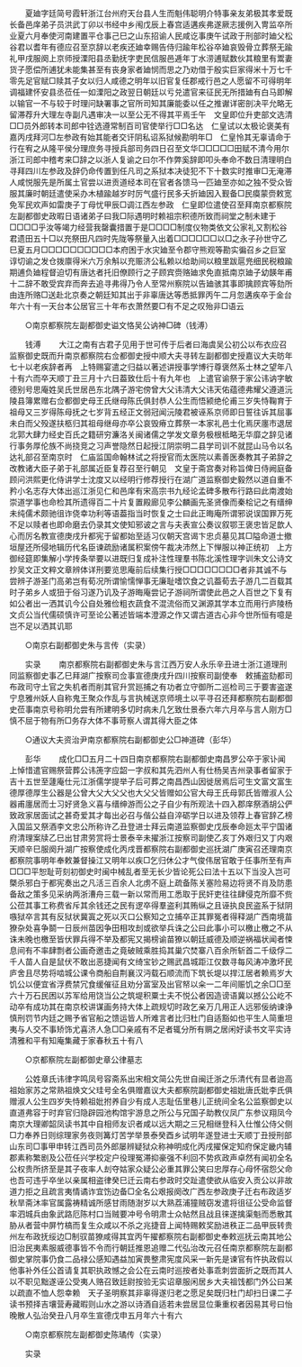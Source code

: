 <!-- { "loadSidebar": true } -->
　　夏廸字廷简号霞轩浙江台州府天台县人生而魁伟聪明介特事亲友弟极其孝爱既长备邑庠弟子员洪武丁卯以书经中乡闱戊辰上春宫适遘疾弗遂厥志援例入冑监卒所业夏六月奉使河南建置平仓事己巳之山东招谕人民咸讫事庚午试政于刑部时廸父松谷君以耆年有德应召至京辞以老疾还廸幸赐告侍归踰年松谷卒廸哀毁骨立葬祭无踰礼甲戌服阕上京师授溧阳县丞勤抚字吏民信服邑逓年丁水涝逋赋数伙其粮里有鬻妻货子愿偿所逋犹未能集甚至有丧身家者廸悯而思之乃劝借于殷实巨家得米十万七千零先足官赋□赎其子女以归人咸德之明年以旧官复任郡戒行邑之人愿留不可得明年调福建怀安县丞莅任一如溧阳之政翌日朝廷以亏兑遣官来征民无所措廸有白马即解以输官一不与较于时理问缺署事之官所司知其廉能委以任之推谳详密剖决平允略无留滞荐升大理左寺副凡遇审决一以至公无不得其平焉壬午　文皇即位升吏部文选清□□员外郎转本司郎中铨选遵常制百司官使举行□□名达　仁皇试以太极论褒美有嘉丙戌拜河□左参政有始其能者交讦阴私诏系狱候勘明年□　仁皇怜其无辜请命于行在宥之从隆平侯分理庶务寻授兵部司务四日召至文华□□□□□田赋不清今用尔浙江司郎中稽考来□辞之以浙人复谕之曰尔不作弊奚辞即叩头奉命不数日清理明白寻拜四川左参政及辞仍命传置到任凡司之系狱本决徒犯不下十数实时推审□无淹滞人咸悦服先是所属土官尝以进贡道经本司在官者各馈马一匹廸至亦如之独不受众皆服其廉时朝廷遣使采办木植踰越岁时厉气盛行民多夭折廸因入觐备□民瘼蒙赍敕宽免军民欢声如雷庚子丁母忧甲辰□调江西左参政　仁皇即位遣使召至拜南京都察院左副都御史政暇日语诸弟子曰我□际遇明时赖祖宗积德所致而祠堂之制未建于□□□□乎汝等竭力经营我罄囊措置于是□□□□制度仪物类依文公家礼又割松谷君遗田五十□以充祭田凡四时先陇等祭量入出着□□□□□□以□之永子孙世守乙巳夏五月□□□□□□□□□□本府困于水灾廸至令郡守熊观等勘实徧召乡之巨室谆切谕之发仓拨廪得米六万余斛以充赈济公私赖以给助间以粮里跋扈兠细民税粮踰期逋负廸程督迫切有唐达者托旧僚顾行之子顾宾赍赂廸求免直抵南京廸子幼韺年甫十二辞不敢受宾弃而奔去追寻弗得乃令人至常州察院以告廸骇其事即擒顾宾等劾所由连所赂□送赴北京奏之朝廷知其出于非辜唐达等悉抵罪丙午二月忽遘疾卒于金台年六十有一天台本公居官三十年布衣萧然要□有不足之叹殆非□语云 

　　○南京都察院左副都御史谥文恪吴公讷神□碑（钱溥） 

　　钱溥 
　　大江之南有古君子见用于世可传于后者曰海虞吴公初公以布衣应召监察御史既而升南京都察院右佥都御史授中顺大夫寻转左副都御史授嘉议大夫昉年七十以老疾辞者再　上特赐宴遣之归益以著述讲授事学博行尊褒然系士林之望年八十有六而卒天顺丁丑三月十六日葢致仕后十有九年也　上遣官谕祭于家公讳讷字敏德别号思庵姓吴氏世居邑东北隅子游宅傍曾大父讳清大父讳天佑蕴德弗耀父遵道沅陵县簿累赠右佥都御史母王氏继母陈氏俱封恭人公生而悟颍绝伦甫三岁失恃鞠育于祖母又三岁得陈母抚之七岁背五经正文弱冠闻沅陵君被诬系京师即日誓往诉其屈事未白而父殁遂扶柩归其祖母继母亦卒公哀毁瘠立葬祭一本家礼邑士化焉厌廛市退居北郭大肆力经史百氏之籍研穷濂洛关闽诸儒之学发文章务极根柢略无华靡之辞见诸行事务厚伦族不尚挠竞之习声誉隐然日起授江阴崇明二县学司训不就昆山马令以名达礼部召至南京时　仁庙监国命翰林试之将授官而太医院以素善医奏教其子弟辞之改教诸大臣子弟于礼部属近臣复荐召至行朝见　文皇于斋宫奏对称旨俾日侍阙庭备顾问洪熙更化侍讲学士沈度又以经明行修荐授行在湖广道监察御史毅然以道自重不矜小名志存大体出巡江浙见仁和邑庠有宋高宗书九经论孟碑多散布行路曰此南渡始崇道学事也命检其所遗得百二十片复置殿廊见李公麟画先圣贤像而秦桧记之有缙绅未纯儒术颇驰徂诈侥幸功利等语葢指当时恢复之士曰此正晦庵所谓邪说误国罪万死不足以赎者也即命磨去仍录其文使知邪诐之言与夫表宣公奏议叙鄂王褒忠皆足歆人心而厉名教宣德庚戌升都宪于留都始至适习仪朝天宫谒卞忠贞墓见其□隘命道士撤垣屋还所侵地辑历代名臣谏疏励诸属积案傍午裁决沛然上下惮服以神正统初　上方御经筵即集解小学抟条举要以进既归复成补注性理羣书陈北溪性理字训朱文公诗文抄吴文正文粹文章辨体详刑要览思庵前后续集行授□□□□□□□□者非其诚不与尝辨子游圣门高弟岂有荀况所谓愉懦惮事无廉耻嗜饮食之讥葢荀去子游几二百载其时子弟乡人或狃于俗习遂乃讥及子游晦庵尝记子游祠所谓使此邑之人百世之下复有如公者出一洒其讥今公自处雅俭粗衣蔬食不混流俗而又渊源其学本立而用行庐陵杨文贞公当代儒硕慎许可至论公著述皆端本澄源之作又谓古道古心非今世所恒有噫是岂不足以洒其讥耶 

　　○南京右副都御史朱与言传（实录） 

　　实录 
　　南京都察院右副都御史朱与言江西万安人永乐辛丑进士浙江道理刑同监察御史事乙巳拜湖广按察司佥事宣德庚戌升四川按察司副使奉　敕捕盗劾都司布政司守土官之失机者而削其官升赏廵捕之有功者立守御所二巡检司三于要害盗遂宁息雅州妖人自称鬼王聚众作乱与言执械送京师境土以平寻召还拜都察院右副都御史莅事南京号称明允尝有所建明多切时病未几乞致仕景泰六年六月卒与言人刚方□慎不屈于物有所□务存大体不事苛察人谓其得大臣之体 

　　○通议大夫资治尹南京都察院右副都御史公□神道碑（彭华） 

　　彭华 
　　成化□□五月二十四日南京都察院右副都御史南昌罗公卒于家讣闻　上悼惜遣官赐祭营葬公讳箎字应韶一字叔和其先泗州人有仕杨吴吉州录事者留家于吉十五世至蘧庵仕元江浙儒学提举子后可葬之南昌西山因徙居焉后可生文富文富生德厚德厚生公器是公曾大父大父父也大父父皆赠如公官大母王氏母郭氏皆赠淑人公器甫廛居而士习好贤急义喜与缙绅游而公之子自少有所观法十四入郡庠祭酒胡公俨致政家居面试之甚奇爱其才每出必召与偕公益自淬砺学日以进及领荐上春官辞乙榜入国监又祭酒李文忠公所称许乙丑登进士拜云南道监察御史戊辰奉命廵太平宁国诸府清理案牍乙巳出甘肃劳赏将士景泰辛未擢浙江按察司副使乙亥丁外艰归又丁内艰天顺辛巳服阕升湖广按察使成化丙戌晋都察院右副都御史巡抚湖广庚寅召还理南京都察院事明年奉敕兼督操江又明年以疾□乞归休公才气俊伟居官敢于任事所至有声□□□平恕耻苛刻初御史时闽中械乱者至无长少皆论死公曰法十五以下当没入岂可槩杀邪白于都宪奏出之凡活三百余人北虏不庭上疏备陈关塞险易边将贤不肖及防患备敌之策多见采纳两浙漕舟三载一新以常而用工悉取于民奸吏往往肆侵克所靡不赀公莅其事工称费省斥其余钱还之民有逻卒得羣盗利其贿纵之且诬执良民盗系于狱阴嗾狱卒言其有反狱状冀寘之死以灭口公察知之立捕卒正其罪冤者得释湖广西南境苗獠杂处喜争鬬一日辰州苗因争田相攻刦或欲举兵诛之公曰此事小可以檄止檄之不从诛未晚也檄至皆伏罪兵得不举及都宪又揭榜谕苗獠以朝廷威德及顺逆祸福状闻者悚息间有不率肆剽者公画奇邀击之竟破贼乘胜捣其巢穴焚寨八百余所斩首二千级俘二千人苗人自是鼠伏不敢出恶捷闻有文绮宝钞之赐武昌城距江仅数寻每风涛冲激坏民庐舍且尽势将啮城公课令商船自荆襄汉沔载石顺流而下筑长堤以捍江居者赖焉岁大饥公以便宜省浮费禁冗食缓催征且劝分富室及出官帑以籴一二年间赈饥之余□□至六十万石民困以苏军给用饶当公之筑堤积粟士夫不悦公者因造谤语冀以撼公公屹不动卒有成功其在南京校讲谋画务持大体上疏规切时政乞亲万几用正人远邪佞纳谏诤慎刑罚节内廷之赐予省官船之馈运皆人所难言者比归杜门自适豁如也平生人简重坦夷与人交不事矫饰尤喜济人急□□亲戚有不足者辄分所有赒之居闲好读书文平实诗清雅和平有知庵集藏于家春秋五十有八 

　　○京都察院左副都御史章公律墓志 

　　公姓章氏讳律字鸣凤号容斋系出宋相文简公先世自闽迁浙之乐清代有显者迨高祖始家苏之常熟祖焕文父珪号全名俱赠嘉议大夫都察院副都御史祖妣唐氏妣李氏俱赠淑人公生四岁失恃赖祖妣拊养自少有成人志耻伍里巷儿正统间全名公监察御史以直道弗容于时弃官归隐辟园池构馆宇游息之所公与兄国子助教仪凤广东参议翔凤今南京大理卿韶凤读书其中自相师友识者咸以远大期之三兄相继登科入仕惟公侍父侧□力奉养日则综理家务夜则篝灯苦学举景泰癸酉乡试明年遂登进士天顺丁丑授刑部山东司□事甲申转江西司员外郎屡辨疑狱众称神明成化丙戌擢保定知府保定畿内辅郡素称繁剧及公莅任兴学校定户役理冤滞抑豪强不利回不势疚政声卓然有闻初全名公权贵所挤至是其子夜率人刦夺姑家众疑公必重其罪公笑曰忠厚存心母怀宿怨父命也吾可违乎卒坐以亲属相盗律癸巳迁云南右参政时交趾遣使欲从临安入贡公以非故道力拒之且疏言夷情谲诈宜饬边备□全名公艰报阕改广西左参政庚子迁右布政适岁秋旱斋沐率官属露祷精诚所感甘雨随澍岁以大熟荔浦獞贼窃发遣将徂征公受命监督率泗城兵由象武路厄陈村口当贼要冲号令明肃士众帖然且战且徕遂擒渠魁而悉散其胁从者营中屏竹槁而复生众咸以不杀之兆捷音上闻特赐敕奖励进秩正二品甲辰转贵州左布政抚绥边□制驭苗獠咸得其宜丙午擢都察院右副都御史奉敕巡抚云南其地公旧治民夷素服威德事皆不令而行朝廷推恩追赠二代弘治改元召任南京都察院左副都御史掌院事仍食二品禄公感知遇益加寅畏整肃宪度风采一新先是谏官有忤执政假以他事补外任公首请复其职执政憾之会公在云南时巡按者处事乖刺尝面折之既而其人以不职见黜遂诬公受夷人赂召致廷尉按验无实诏章服闲居乡大夫祖饯都门外公曰某以疏直不恤人怨幸赖　天子圣明察其非辜得遂归老之愿足矣既归杜门却扫日课二子读书预择吉壤营寿藏暇则山水之游以诗酒自适若未尝居显位秉重权者因易其号曰怡晚散人弘治癸丑八月卒生宣德戊申五月年六十有六 

　　○南京都察院左副都御史陈璚传（实录） 

　　实录 
